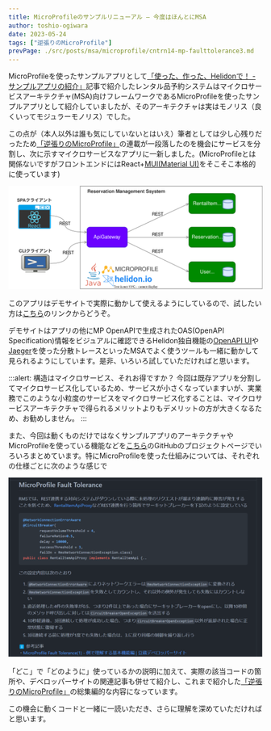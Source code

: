```yaml
---
title: MicroProfileのサンプルリニューアル – 今度はほんとにMSA
author: toshio-ogiwara
date: 2023-05-24
tags: ["逆張りのMicroProfile"]
prevPage: ./src/posts/msa/microprofile/cntrn14-mp-faulttolerance3.md
---
```

MicroProfileを使ったサンプルアプリとして[「使った、作った、Helidonで！ - サンプルアプリの紹介」](/msa/mp/cntrn03-sampleapp-helidon/)記事で紹介したレンタル品予約システムはマイクロサービスアーキテクチャ(MSA)向けフレームワークであるMicroProfileを使ったサンプルアプリとして紹介していましたが、そのアーキテクチャは実はモノリス（良くいってモジュラーモノリス）でした。

この点が（本人以外は誰も気にしていないとはいえ）筆者としては少し心残りだったため[「逆張りのMicroProfile」](/msa/#逆張りのmicroprofile-～-helidonで始めるマイクロサービスへの一歩-～)の連載が一段落したのを機会にサービスを分割し、次に示すマイクロサービスなアプリに一新しました。(MicroProfileとは関係ないですがフロントエンドにはReact+[MUI(Material UI)](https://mui.com/core/)をそこそこ本格的に使っています)

![overview](../../../img/mp/19-service-overview.drawio.svg)

このアプリはデモサイトで実際に動かして使えるようにしているので、試したい方は[こちら](https://app.rms.extact.io)のリンクからどうぞ。

デモサイトはアプリの他にMP OpenAPIで生成されたOAS(OpenAPI Specification)情報をビジュアルに確認できるHelidon独自機能の[OpenAPI UI](https://api.rms.extact.io/openapi/)や[Jaeger](http://api.rms.extact.io:16686/)を使った分散トレースといったMSAでよく使うツールも一緒に動かして見られるようにしています。是非、いろいろ試していただければと思います。

:::alert: 構造はマイクロサービス、それお得ですか？
今回は既存アプリを分割してマイクロサービス化しているため、サービスが小さくなっていますいが、実業務でこのような小粒度のサービスをマイクロサービス化することは、マイクロサービスアーキテクチャで得られるメリットよりもデメリットの方が大きくなるため、お勧めしません。
:::

また、今回は動くものだけではなくサンプルアプリのアーキテクチャやMicroProfileを使っている機能などを[こちら](https://github.com/extact-io/msa-rms-parent#readme)のGitHubのプロジェクトページでいろいろまとめています。特にMicroProfileを使った仕組みについては、それぞれの仕様ごとに次のような感じで

![github-capure](../../../img/mp/19-github-capture.drawio.svg)


「どこ」で「どのように」使っているかの説明に加えて、実際の該当コードの箇所や、デベロッパーサイトの関連記事も併せて紹介し、これまで紹介した[「逆張りのMicroProfile」](/msa/#逆張りのmicroprofile-～-helidonで始めるマイクロサービスへの一歩-～)の総集編的な内容になっています。

この機会に動くコードと一緒に一読いただき、さらに理解を深めていただければと思います。
